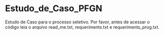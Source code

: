 # Estudo_de_Caso_PFGN
Estudo de Caso para o processo seletivo. Por favor, antes de acessar o código leia o arquivo read_me.txt, requeriments.txt e requeriments_prog.txt.
